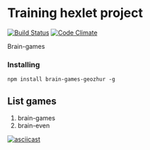Training hexlet project
======================

[![Build Status](https://travis-ci.org/geozhur/project-lvl1-s340.svg?branch=master)](https://travis-ci.org/geozhur/project-lvl1-s340)
[![Code Climate](https://codeclimate.com/github/geozhur/project-lvl1-s340/badges/gpa.svg)](https://codeclimate.com/github/geozhur/project-lvl1-s340)

Brain-games

### Installing

```
npm install brain-games-geozhur -g
```

## List games

1. brain-games
2. brain-even

[![asciicast](https://asciinema.org/a/cEERqy3LWGoqktEYcPLJ6cwlX.png)](https://asciinema.org/a/cEERqy3LWGoqktEYcPLJ6cwlX)
